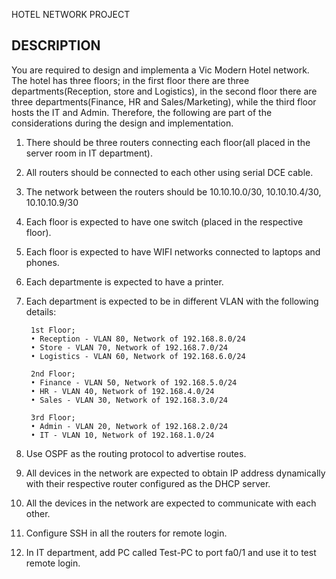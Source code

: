 HOTEL NETWORK PROJECT

DESCRIPTION
-----------

You are required to design and implementa a Vic Modern Hotel network. The hotel has three floors; in the first floor there are three departments(Reception, store and Logistics), in the second floor there are three departments(Finance, HR and Sales/Marketing), while the third floor hosts the IT and Admin. Therefore, the following are part of the considerations during the design and implementation.

1. There should be three routers connecting each floor(all placed in the server room in IT department).
2. All routers should be connected to each other using serial DCE cable.
3. The network between the routers should be 10.10.10.0/30, 10.10.10.4/30, 10.10.10.9/30
4. Each floor is expected to have one switch (placed in the respective floor).
5. Each floor is expected to have WIFI networks connected to laptops and phones.
6. Each departmente is expected to have a printer.
7. Each department is expected to be in different VLAN with the following details:

        1st Floor;
        • Reception - VLAN 80, Network of 192.168.8.0/24
        • Store - VLAN 70, Network of 192.168.7.0/24
        • Logistics - VLAN 60, Network of 192.168.6.0/24
    
        2nd Floor;
        • Finance - VLAN 50, Network of 192.168.5.0/24
        • HR - VLAN 40, Network of 192.168.4.0/24
        • Sales - VLAN 30, Network of 192.168.3.0/24
    
        3rd Floor;
        • Admin - VLAN 20, Network of 192.168.2.0/24
        • IT - VLAN 10, Network of 192.168.1.0/24

9. Use OSPF as the routing protocol to advertise routes.
10. All devices in the network are expected to obtain IP address dynamically with their respective router configured as the DHCP server.
11. All the devices in the network are expected to communicate with each other.
12. Configure SSH in all the routers for remote login.
13. In IT department, add PC called Test-PC to port fa0/1 and use it to test remote login.

